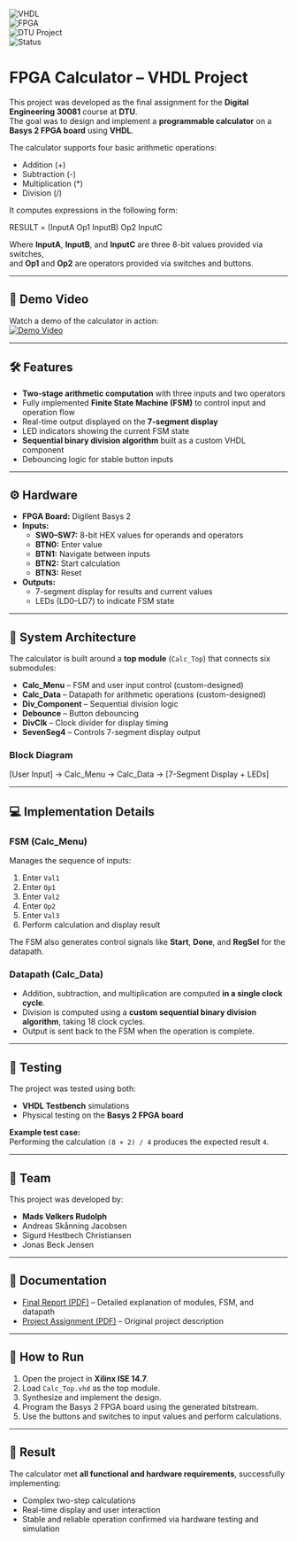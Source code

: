 ![VHDL](https://img.shields.io/badge/VHDL-Programming-blueviolet?style=flat-square&logo=vhdl)  
![FPGA](https://img.shields.io/badge/FPGA-Digilent%20Basys%202-brightgreen?style=flat-square&logo=xilinx)  
![DTU Project](https://img.shields.io/badge/DTU-Engineering-red?style=flat-square&logo=apachespark)  
![Status](https://img.shields.io/badge/Status-Completed-success?style=flat-square)

# FPGA Calculator – VHDL Project

This project was developed as the final assignment for the **Digital Engineering 30081** course at **DTU**.  
The goal was to design and implement a **programmable calculator** on a **Basys 2 FPGA board** using **VHDL**.

The calculator supports four basic arithmetic operations:
- Addition (+)
- Subtraction (-)
- Multiplication (*)
- Division (/)

It computes expressions in the following form:

RESULT = (InputA Op1 InputB) Op2 InputC

Where **InputA**, **InputB**, and **InputC** are three 8-bit values provided via switches,  
and **Op1** and **Op2** are operators provided via switches and buttons.

---

## 🎥 Demo Video
Watch a demo of the calculator in action:  
[![Demo Video](https://img.youtube.com/vi/NvBr_hBevYs/0.jpg)](https://www.youtube.com/watch?v=NvBr_hBevYs)

---

## 🛠 Features
- **Two-stage arithmetic computation** with three inputs and two operators
- Fully implemented **Finite State Machine (FSM)** to control input and operation flow
- Real-time output displayed on the **7-segment display**
- LED indicators showing the current FSM state
- **Sequential binary division algorithm** built as a custom VHDL component
- Debouncing logic for stable button inputs

---

## ⚙️ Hardware
- **FPGA Board:** Digilent Basys 2  
- **Inputs:**
  - **SW0–SW7:** 8-bit HEX values for operands and operators
  - **BTN0:** Enter value
  - **BTN1:** Navigate between inputs
  - **BTN2:** Start calculation
  - **BTN3:** Reset
- **Outputs:**
  - 7-segment display for results and current values
  - LEDs (LD0–LD7) to indicate FSM state

---

## 🔧 System Architecture
The calculator is built around a **top module** (`Calc_Top`) that connects six submodules:  

- **Calc_Menu** – FSM and user input control (custom-designed)  
- **Calc_Data** – Datapath for arithmetic operations (custom-designed)  
- **Div_Component** – Sequential division logic  
- **Debounce** – Button debouncing  
- **DivClk** – Clock divider for display timing  
- **SevenSeg4** – Controls 7-segment display output  

### Block Diagram
[User Input] -> Calc_Menu -> Calc_Data -> [7-Segment Display + LEDs]

---

## 💻 Implementation Details
### FSM (Calc_Menu)
Manages the sequence of inputs:
1. Enter `Val1`  
2. Enter `Op1`  
3. Enter `Val2`  
4. Enter `Op2`  
5. Enter `Val3`  
6. Perform calculation and display result  

The FSM also generates control signals like **Start**, **Done**, and **RegSel** for the datapath.

### Datapath (Calc_Data)
- Addition, subtraction, and multiplication are computed **in a single clock cycle**.
- Division is computed using a **custom sequential binary division algorithm**, taking 18 clock cycles.
- Output is sent back to the FSM when the operation is complete.

---

## 🧪 Testing
The project was tested using both:
- **VHDL Testbench** simulations  
- Physical testing on the **Basys 2 FPGA board**

**Example test case:**  
Performing the calculation `(8 × 2) / 4` produces the expected result `4`.

---

## 👥 Team
This project was developed by:
- **Mads Vølkers Rudolph**  
- Andreas Skånning Jacobsen  
- Sigurd Hestbech Christiansen  
- Jonas Beck Jensen  

---

## 📖 Documentation
- [Final Report (PDF)](./Calc_Projekt/docs/Lommeregner_rapport_gruppe_4.pdf) – Detailed explanation of modules, FSM, and datapath  
- [Project Assignment (PDF)](./Calc_Projekt/docs/VHDL_Projekt_Lommeregner.pdf) – Original project description

---

## 🚀 How to Run
1. Open the project in **Xilinx ISE 14.7**.  
2. Load `Calc_Top.vhd` as the top module.  
3. Synthesize and implement the design.  
4. Program the Basys 2 FPGA board using the generated bitstream.  
5. Use the buttons and switches to input values and perform calculations.

---

## 🌟 Result
The calculator met **all functional and hardware requirements**, successfully implementing:
- Complex two-step calculations  
- Real-time display and user interaction  
- Stable and reliable operation confirmed via hardware testing and simulation

